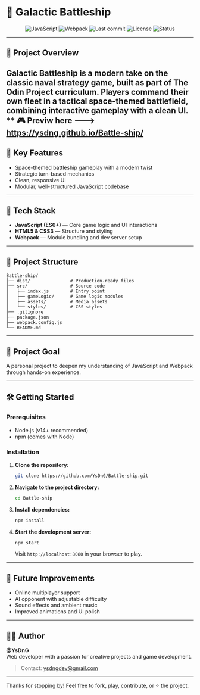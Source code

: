 # 🚀 Galactic Battleship

<p align="center">
  <img src="https://img.shields.io/badge/Made%20with-JavaScript-yellow" alt="JavaScript" />
  <img src="https://img.shields.io/badge/Build%20Tool-Webpack-blue" alt="Webpack" />
  <img src="https://img.shields.io/github/last-commit/YsDnG/Battle-ship" alt="Last commit" />
  <img src="https://img.shields.io/github/license/YsDnG/Battle-ship" alt="License" />
  <img src="https://img.shields.io/badge/status-in%20progress-yellow" alt="Status" />
</p>

---

## 🌌 Project Overview

**Galactic Battleship** is a modern take on the classic naval strategy game, built as part of The Odin Project curriculum. Players command their own fleet in a tactical space-themed battlefield, combining interactive gameplay with a clean UI.
** 🎮 Previw here ---> https://ysdng.github.io/Battle-ship/
---

## 🚀 Key Features

- Space-themed battleship gameplay with a modern twist  
- Strategic turn-based mechanics  
- Clean, responsive UI  
- Modular, well-structured JavaScript codebase

---

## 🧱 Tech Stack

- **JavaScript (ES6+)** — Core game logic and UI interactions  
- **HTML5 & CSS3** — Structure and styling  
- **Webpack** — Module bundling and dev server setup  

---

## 📁 Project Structure

```
Battle-ship/
├── dist/               # Production-ready files
├── src/                # Source code
│   ├── index.js        # Entry point
│   ├── gameLogic/      # Game logic modules
│   ├── assets/         # Media assets
│   └── styles/         # CSS styles
├── .gitignore          
├── package.json        
├── webpack.config.js   
└── README.md           
```

---

## 🎯 Project Goal

A personal project to deepen my understanding of JavaScript and Webpack through hands-on experience.

---

## 🛠️ Getting Started

### Prerequisites

- Node.js (v14+ recommended)  
- npm (comes with Node)

### Installation

1. **Clone the repository:**

   ```bash
   git clone https://github.com/YsDnG/Battle-ship.git
   ```

2. **Navigate to the project directory:**

   ```bash
   cd Battle-ship
   ```

3. **Install dependencies:**

   ```bash
   npm install
   ```

4. **Start the development server:**

   ```bash
   npm start
   ```

   Visit `http://localhost:8080` in your browser to play.

---

## 📌 Future Improvements

- Online multiplayer support  
- AI opponent with adjustable difficulty  
- Sound effects and ambient music  
- Improved animations and UI polish

---

## 👨‍💻 Author

**@YsDnG**  
Web developer with a passion for creative projects and game development.

> Contact: [ysdngdev@gmail.com](mailto:ysdngdev@gmail.com)

---

Thanks for stopping by! Feel free to fork, play, contribute, or ⭐ the project.
